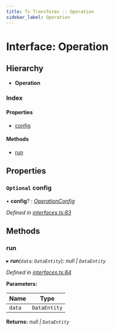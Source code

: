 ```yaml
---
title: Ts Transforms :: Operation
sidebar_label: Operation
---
```


# Interface: Operation

## Hierarchy

* **Operation**

### Index

#### Properties

* [config](operation.md#optional-config)

#### Methods

* [run](operation.md#run)

## Properties

### `Optional` config

• **config**? : *[OperationConfig](../overview.md#operationconfig)*

*Defined in [interfaces.ts:83](https://github.com/terascope/teraslice/blob/6e018493/packages/ts-transforms/src/interfaces.ts#L83)*

## Methods

###  run

▸ **run**(`data`: *`DataEntity`*): *null | `DataEntity`*

*Defined in [interfaces.ts:84](https://github.com/terascope/teraslice/blob/6e018493/packages/ts-transforms/src/interfaces.ts#L84)*

**Parameters:**

Name | Type |
------ | ------ |
`data` | `DataEntity` |

**Returns:** *null | `DataEntity`*
